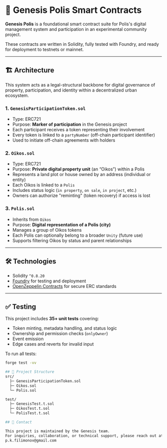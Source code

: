 # 🌱 Genesis Polis Smart Contracts

**Genesis Polis** is a foundational smart contract suite for Polis's digital management system and participation in an experimental community project.

These contracts are written in Solidity, fully tested with Foundry, and ready for deployment to testnets or mainnet.

---

## 🏗️ Architecture

This system acts as a legal-structural backbone for digital governance of property, participation, and identity within a decentralized urban ecosystem.

### 1. `GenesisParticipationToken.sol`

- Type: ERC721
- Purpose: **Marker of participation** in the Genesis project
- Each participant receives a token representing their involvement
- Every token is linked to a `partyNumber` (off-chain participant identifier)
- Used to initiate off-chain agreements with holders

### 2. `Oikos.sol`

- Type: ERC721
- Purpose: **Private digital property unit** (an “Oikos”) within a Polis
- Represents a land plot or house owned by an address (individual or entity)
- Each Oikos is linked to a `Polis`
- Includes status logic (`in property`, `on sale`, `in project`, etc.)
- Owners can authorize "reminting" (token recovery) if access is lost

### 3. `Polis.sol`

- Inherits from `Oikos`
- Purpose: **Digital representation of a Polis (city)**
- Manages a group of Oikos tokens
- Each Polis can optionally belong to a broader `Unity` (future use)
- Supports filtering Oikos by status and parent relationships

---

## 🛠️ Technologies

- Solidity `^0.8.20`
- [Foundry](https://book.getfoundry.sh/) for testing and deployment
- [OpenZeppelin Contracts](https://github.com/OpenZeppelin/openzeppelin-contracts) for secure ERC standards

---

## ✅ Testing

This project includes **35+ unit tests** covering:

- Token minting, metadata handling, and status logic
- Ownership and permission checks (`onlyOwner`)
- Event emission
- Edge cases and reverts for invalid input

To run all tests:

```bash
forge test -vv

## 📁 Project Structure
src/
  ├─ GenesisParticipationToken.sol
  ├─ Oikos.sol
  └─ Polis.sol

test/
  ├─ GenesisTest.t.sol
  ├─ OikosTest.t.sol
  └─ PolisTest.t.sol

## 👥 Contact

This project is maintained by the Genesis team.  
For inquiries, collaboration, or technical support, please reach out at:  
p.k.filimonov@gmail.com 
